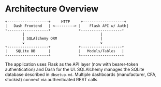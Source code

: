 # Architecture Overview

```
+-------------------+     HTTP     +-------------------+
|   Dash Frontend   | <---------> |    Flask API w/ Auth|
+-------------------+             +-------------------+
        |                                   |
        | SQLAlchemy ORM                    |
        v                                   v
+-------------------+             +-------------------+
|    SQLite DB      |             |   Models/Tables   |
+-------------------+             +-------------------+
```

The application uses Flask as the API layer (now with bearer-token authentication) and Dash for the UI. SQLAlchemy manages the SQLite database described in `dbsetup.md`. Multiple dashboards (manufacturer, CFA, stockist) connect via authenticated REST calls.
